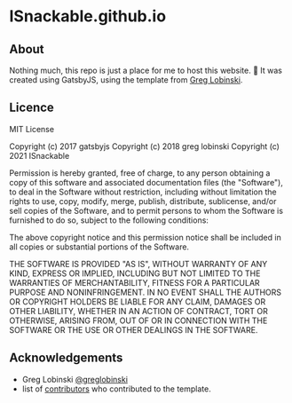 # ISnackable.github.io

## About

Nothing much, this repo is just a place for me to host this website. 🙂 It was created using GatsbyJS, using the template from [Greg Lobinski](https://github.com/greglobinski).

## Licence

MIT License

Copyright (c) 2017 gatsbyjs
Copyright (c) 2018 greg lobinski
Copyright (c) 2021 ISnackable

Permission is hereby granted, free of charge, to any person obtaining a copy of this software and associated documentation files (the "Software"), to deal in the Software without restriction, including without limitation the rights to use, copy, modify, merge, publish, distribute, sublicense, and/or sell
copies of the Software, and to permit persons to whom the Software is furnished to do so, subject to the following conditions:

The above copyright notice and this permission notice shall be included in all copies or substantial portions of the Software.

THE SOFTWARE IS PROVIDED "AS IS", WITHOUT WARRANTY OF ANY KIND, EXPRESS OR IMPLIED, INCLUDING BUT NOT LIMITED TO THE WARRANTIES OF MERCHANTABILITY, FITNESS FOR A PARTICULAR PURPOSE AND NONINFRINGEMENT. IN NO EVENT SHALL THE AUTHORS OR COPYRIGHT HOLDERS BE LIABLE FOR ANY CLAIM, DAMAGES OR OTHER LIABILITY, WHETHER IN AN ACTION OF CONTRACT, TORT OR OTHERWISE, ARISING FROM, OUT OF OR IN CONNECTION WITH THE SOFTWARE OR THE USE OR OTHER DEALINGS IN THE SOFTWARE.

## Acknowledgements

- Greg Lobinski [@greglobinski](https://github.com/greglobinski)
- list of [contributors](https://github.com/greglobinski/gatsby-starter-personal-blog/graphs/contributors) who contributed to the template.